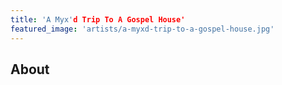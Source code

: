 ```yaml
---
title: 'A Myx'd Trip To A Gospel House'
featured_image: 'artists/a-myxd-trip-to-a-gospel-house.jpg'
---
```


## About


